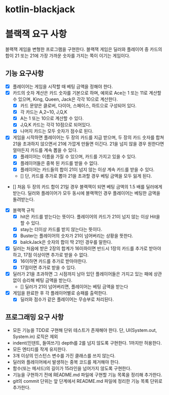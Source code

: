 # kotlin-blackjack

# 블랙잭 요구 사항
블랙잭 게임을 변형한 프로그램을 구현한다. 블랙잭 게임은 딜러와 플레이어 중 카드의 합이 21 또는 21에 가장 가까운 숫자를 가지는 쪽이 이기는 게임이다.

## 기능 요구사항
- [x] 플레이어는 게임을 시작할 때 베팅 금액을 정해야 한다.
- [x] 카드의 숫자 계산은 카드 숫자를 기본으로 하며, 예외로 Ace는 1 또는 11로 계산할 수 있으며, King, Queen, Jack은 각각 10으로 계산한다.
    - [x] 카드 문양은 클로버, 다이아, 스페이스, 하트으로 구성되어 있다.
    - [x] 각 카드는 A,2~10, J,Q,K
    - [x] A는 1 또는 10으로 계산할 수 있다.
    - [x] J,Q,K 카드는 각각 10점으로 되어있다.
    - [x] 나머지 카드는 모두 숫자가 점수로 된다.
- [x] 게임을 시작하면 플레이어는 두 장의 카드를 지급 받으며, 두 장의 카드 숫자를 합쳐 21을 초과하지 않으면서 21에 가깝게 만들면 이긴다. 21을 넘지 않을 경우 원한다면 얼마든지 카드를 계속 뽑을 수 있다.
    - [x] 플레이어는 이름을 가질 수 있으며, 카드를 가지고 있을 수 있다.
    - [x] 플레이어들은 중복 된 카드를 받을 수 없다.
    - [x] 플레이어는 카드들의 합이 21이 넘지 않는 이상 계속 카드를 받을 수 있다.
    - []  단, 카드를 추가로 뽑아 21을 초과할 경우 베팅 금액을 모두 잃게 된다.
- [] 처음 두 장의 카드 합이 21일 경우 블랙잭이 되면 베팅 금액의 1.5 배를 딜러에게 받는다. 딜러와 플레이어가 모두 동시에 블랙잭인 경우 플레이어는 베팅한 금액을 돌려받는다.
- [x] 블랙잭 규칙
    - [x] hit은 카드를 받는다는 뜻이다. 플레이어의 카드가 21이 넘지 않는 이상 Hit을 할 수 있다.
    - [x] stay는 더이상 카드를 받지 않는다는 뜻이다.
    - [x] Buster는 플레이어의 숫자가 21이 넘어버리는 상황을 뜻한다.
    - [x] balckJack은 숫자의 합이 딱 21인 경우를 말한다.
- [x] 딜러는 처음에 받은 2장의 합계가 16이하이면 반드시 1장의 카드를 추가로 받아야 하고, 17점 이상이면 추가로 받을 수 없다. 
  - [x] 16이하면 카드를 추가로 받아야한다.
  - [x] 17점이면 추가로 받을 수 있다.
- [x] 딜러가 21을 초과하면 그 시점까지 남아 있던 플레이어들은 가지고 있는 패에 상관 없이 승리해 베팅 금액을 받는다.
  - [] 딜러가 21이 넘어버리면, 플레이어는 베팅 금액을 받는다
- [x] 게임을 완료한 후 각 플레이어별로 승패를 출력한다.
  - [x] 딜러와 점수가 같은 플레이어는 무승부로 처리된다.

## 프로그래밍 요구 사항
- 모든 기능을 TDD로 구현해 단위 테스트가 존재해야 한다. 단, UI(System.out, System.in) 로직은 제외
- indent(인덴트, 들여쓰기) depth를 2를 넘지 않도록 구현한다. 1까지만 허용한다.
- 모든 엔티티를 작게 유지한다. 
- 3개 이상의 인스턴스 변수를 가진 클래스를 쓰지 않는다. 
- 딜러와 플레이어에서 발생하는 중복 코드를 제거해야 한다.
- 함수(또는 메서드)의 길이가 15라인을 넘어가지 않도록 구현한다.
- 기능을 구현하기 전에 README.md 파일에 구현할 기능 목록을 정리해 추가한다.
- git의 commit 단위는 앞 단계에서 README.md 파일에 정리한 기능 목록 단위로 추가한다.